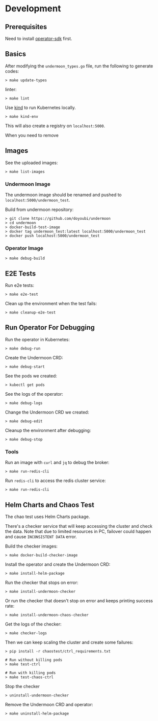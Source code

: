 # Development

## Prerequisites
Need to install [operator-sdk](https://sdk.operatorframework.io/docs/install-operator-sdk/) first.

## Basics

After modifying the `undermoon_types.go` file,
run the following to generate codes:
```
> make update-types
```

linter:
```
> make lint
```

Use [kind](https://kind.sigs.k8s.io/) to run Kubernetes locally.
```
> make kind-env
```

This will also create a registry on `localhost:5000`.

When you need to remove

## Images

See the uploaded images:
```
> make list-images
```

### Undermoon Image
The undermoon image should be renamed and pushed to `localhost:5000/undermoon_test`.

Build from undermoon repository:
```
> git clone https://github.com/doyoubi/undermoon
> cd undermoon
> docker-build-test-image
> docker tag undermoon_test:latest localhost:5000/undermoon_test
> docker push localhost:5000/undermoon_test
```

### Operator Image
```
> make debug-build
```

## E2E Tests

Run e2e tests:
```
> make e2e-test
```

Clean up the environment when the test fails:
```
> make cleanup-e2e-test
```

## Run Operator For Debugging

Run the operator in Kubernetes:
```
> make debug-run
```

Create the Undermoon CRD:
```
> make debug-start
```

See the pods we created:
```
> kubectl get pods
```

See the logs of the operator:
```
> make debug-logs
```

Change the Undermoon CRD we created:
```
> make debug-edit
```

Cleanup the environment after debugging:
```
> make debug-stop
```

### Tools
Run an image with `curl` and `jq` to debug the broker:
```
> make run-redis-cli
```

Run `redis-cli` to access the redis cluster service:
```
> make run-redis-cli
```

## Helm Charts and Chaos Test

The chao test uses Helm Charts package.

There's a checker service that will keep accessing the cluster
and check the data.
Note that due to limited resources in PC,
failover could happen and cause `INCONSISTENT DATA` error.

Build the checker images:
```
> make docker-build-checker-image
```

Install the operator and create the Undermoon CRD:
```
> make install-helm-package
```

Run the checker that stops on error:
```
> make install-undermoon-checker
```

Or run the checker that doesn't stop on error and keeps printing success rate:
```
> make install-undermoon-chaos-checker
```

Get the logs of the checker:
```
> make checker-logs
```

Then we can keep scaling the cluster and create some failures:
```
> pip install -r chaostest/ctrl_requirements.txt

# Run without killing pods
> make test-ctrl

# Run with killing pods
> make test-chaos-ctrl
```

Stop the checker
```
> uninstall-undermoon-checker
```

Remove the Undermoon CRD and operator:
```
> make uninstall-helm-package
```


